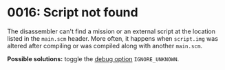 # 0016: Script not found

The disassembler can't find a mission or an external script at the location listed in the `main.scm` header. More often, it happens when `script.img` was altered after compiling or was compiled along with another `main.scm`.

**Possible solutions:** toggle the [debug option](../../editor/console.md#ignore_unknown) `IGNORE_UNKNOWN`.
